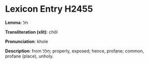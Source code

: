 # Lexicon Entry H2455

**Lemma**: חֹל

**Transliteration (xlit)**: chôl

**Pronunciation**: khole

**Description**:
from חָלַל; properly, exposed; hence, profane; common, profane (place), unholy.
